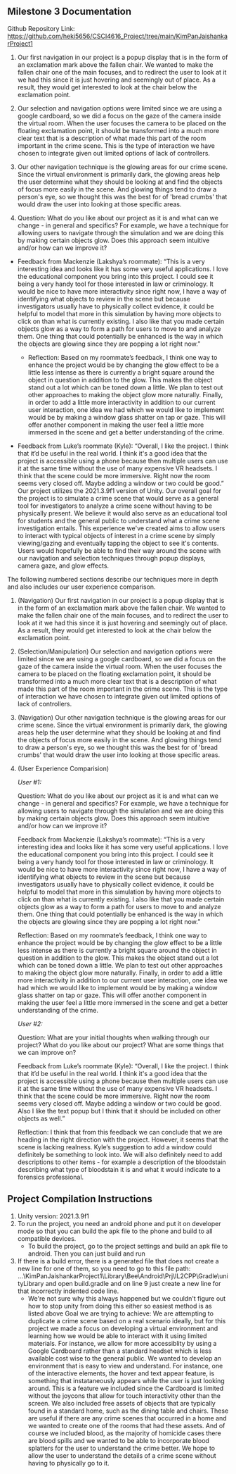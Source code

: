 ## Milestone 3 Documentation

Github Repository Link: https://github.com/heki5656/CSCI4616_Project/tree/main/KimPanJaishankarProject1

1. Our first navigation in our project is a popup display that is in the form of an exclamation mark above the fallen chair. We wanted to make the fallen chair one of the main focuses, and to redirect the user to look at it we had this since it is just hovering and seemingly out of place. As a result, they would get interested to look at the chair below the exclamation point. 

2. Our selection and navigation options were limited since we are using a google cardboard, so we did a focus on the gaze of the camera inside the virtual room. When the user focuses the camera to be placed on the floating exclamation point, it should be transformed into a much more clear text that is a description of what made this part of the room important in the crime scene. This is the type of interaction we have chosen to integrate given out limited options of lack of controllers. 

3. Our other navigation technique is the glowing areas for our crime scene. Since the virtual environment is primarily dark, the glowing areas help the user determine what they should be looking at and find the objects of focus more easily in the scene. And glowing things tend to draw a person's eye, so we thought this was the best for of 'bread crumbs' that would draw the user into looking at those specific areas. 

4. Question: What do you like about our project as it is and what can we change - in general and specifics? For example, we have a technique for allowing users to navigate through the simulation and we are doing this by making certain objects glow. Does this approach seem intuitive and/or how can we improve it? 

- Feedback from Mackenzie (Lakshya’s roommate): “This is a very interesting idea and looks like it has some very useful applications. I love the educational component you bring into this project. I could see it being a very handy tool for those interested in law or criminology. It would be nice to have more interactivity since right now, I have a way of identifying what objects to review in the scene but because investigators usually have to physically collect evidence, it could be helpful to model that more in this simulation by having more objects to click on than what is currently existing. I also like that you made certain objects glow as a way to form a path for users to move to and analyze them. One thing that could potentially be enhanced is the way in which the objects are glowing since they are popping a lot right now.”
    - Reflection: Based on my roommate’s feedback, I think one way to enhance the project would be by changing the glow effect to be a little less intense as there is currently a bright square around the object in question in addition to the glow. This makes the object stand out a lot which can be toned down a little. We plan to test out other approaches to making the object glow more naturally. Finally, in order to add a little more interactivity in addition to our current user interaction, one idea we had which we would like to implement would be by making a window glass shatter on tap or gaze. This will offer another component in making the user feel a little more immersed in the scene and get a better understanding of the crime. 

- Feedback from Luke’s roommate (Kyle): “Overall, I like the project. I think that it’d be useful in the real world. I think it's a good idea that the project is accessible using a phone because then multiple users can use it at the same time without the use of many expensive VR headsets. I think that the scene could be more immersive. Right now the room seems very closed off. Maybe adding a window or two could be good.”
Our project utilizes the 2021.3.9f1 version of Unity. Our overall goal for the project is to simulate a crime scene that would serve as a general tool for investigators to analyze a crime scene without having to be physically present. We believe it would also serve as an educational tool for students and the general public to understand what a crime scene investigation entails. This experience we've created aims to allow users to interact with typical objects of interest in a crime scene by simply viewing/gazing and eventually tapping the object to see it's contents. Users would hopefully be able to find their way around the scene with our navigation and selection techniques through popup displays, camera gaze, and glow effects. 

The following numbered sections describe our techniques more in depth and also includes our user experience comparison.

1. (Navigation) Our first navigation in our project is a popup display that is in the form of an exclamation mark above the fallen chair. We wanted to make the fallen chair one of the main focuses, and to redirect the user to look at it we had this since it is just hovering and seemingly out of place. As a result, they would get interested to look at the chair below the exclamation point. 

2. (Selection/Manipulation) Our selection and navigation options were limited since we are using a google cardboard, so we did a focus on the gaze of the camera inside the virtual room. When the user focuses the camera to be placed on the floating exclamation point, it should be transformed into a much more clear text that is a description of what made this part of the room important in the crime scene. This is the type of interaction we have chosen to integrate given out limited options of lack of controllers. 

3. (Navigation) Our other navigation technique is the glowing areas for our crime scene. Since the virtual environment is primarily dark, the glowing areas help the user determine what they should be looking at and find the objects of focus more easily in the scene. And glowing things tend to draw a person's eye, so we thought this was the best for of 'bread crumbs' that would draw the user into looking at those specific areas. 

4. (User Experience Comparision) 

    _User #1:_

    Question: What do you like about our project as it is and what can we change - in general and specifics? For example, we have a technique for allowing users to navigate through the simulation and we are doing this by making certain objects glow. Does this approach seem intuitive and/or how can we improve it? 

    Feedback from Mackenzie (Lakshya’s roommate): “This is a very interesting idea and looks like it has some very useful applications. I love the educational component you bring into this project. I could see it being a very handy tool for those interested in law or criminology. It would be nice to have more interactivity since right now, I have a way of identifying what objects to review in the scene but because investigators usually have to physically collect evidence, it could be helpful to model that more in this simulation by having more objects to click on than what is currently existing. I also like that you made certain objects glow as a way to form a path for users to move to and analyze them. One thing that could potentially be enhanced is the way in which the objects are glowing since they are popping a lot right now.”

    Reflection: Based on my roommate’s feedback, I think one way to enhance the project would be by changing the glow effect to be a little less intense as there is currently a bright square around the object in question in addition to the glow. This makes the object stand out a lot which can be toned down a little. We plan to test out other approaches to making the object glow more naturally. Finally, in order to add a little more interactivity in addition to our current user interaction, one idea we had which we would like to implement would be by making a window glass shatter on tap or gaze. This will offer another component in making the user feel a little more immersed in the scene and get a better understanding of the crime. 

    _User #2:_
    
    Question: What are your initial thoughts when walking through our project? What do you like about our project? What are some things that we can improve on?

    Feedback from Luke’s roommate (Kyle): “Overall, I like the project. I think that it’d be useful in the real world. I think it's a good idea that the project is accessible using a phone because then multiple users can use it at the same time without the use of many expensive VR headsets. I think that the scene could be more immersive. Right now the room seems very closed off. Maybe adding a window or two could be good. Also I like the text popup but I think that it should be included on other objects as well.”

    Reflection: I think that from this feedback we can conclude that we are heading in the right direction with the project. However, it seems that the scene is lacking realness. Kyle’s suggestion to add a window could definitely be something to look into. We will also definitely need to add descriptions to other items - for example a description of the bloodstain describing what type of bloodstain it is and what it would indicate to a forensics professional.

## Project Compilation Instructions
1. Unity version: 2021.3.9f1
2. To run the project, you need an android phone and put it on developer mode so that you can build the apk file to the phone and build to all compatible devices.
    - To build the project, go to the project settings and build an apk file to android. Then you can just build and run 
3. If there is a build error, there is a generated file that does not create a new line for one of them, so you need to go to this file path: ...\KimPanJaishankarProject1\Library\Bee\Android\Prj\IL2CPP\Gradle\unityLibrary and open build.gradle and on line 9 just create a new line for that incorrectly indented code line. 
    - We're not sure why this always happened but we couldn't figure out how to stop unity from doing this either so easiest method is as listed above
Goal we are trying to achieve: We are attempting to duplicate a crime scene based on a real scenario ideally, but for this project we made a focus on developing a virtual environment and learning how we would be able to interact with it using limited materials. For instance, we allow for more accessiblity by using a Google Cardboard rather than a standard headset which is less available cost wise to the general public. We wanted to develop an environment that is easy to view and understand. For instance, one of the interactive elements, the hover and text appear feature, is something that instataneously appears while the user is just looking around. This is a feature we included since the Cardboard is limited without the joycons that allow for touch interactivity other than the screen. We also included free assets of objects that are typically found in a standard home, such as the dining table and chairs. These are useful if there are any crime scenes that occurred in a home and we wanted to create one of the rooms that had these assets. And of course we included blood, as the majority of homicide cases there are blood spills and we wanted to be able to incorporate blood splatters for the user to understand the crime better. We hope to allow the user to understand the details of a crime scene without having to physically go to it. 
